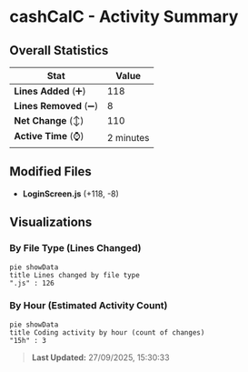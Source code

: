 # cashCalC - Activity Summary 

## Overall Statistics

| Stat                   | Value                                                             |
| ---------------------- | ----------------------------------------------------------------- |
| **Lines Added** (➕)   | 118                                          |
| **Lines Removed** (➖) | 8                                        |
| **Net Change** (↕)    | 110                |
| **Active Time** (⌚)   | 2 minutes |


## Modified Files
- **LoginScreen.js** (+118, -8)

## Visualizations

### By File Type (Lines Changed)

```mermaid
pie showData
title Lines changed by file type
".js" : 126
```

### By Hour (Estimated Activity Count)

```mermaid
pie showData
title Coding activity by hour (count of changes)
"15h" : 3
```


> **Last Updated:** 27/09/2025, 15:30:33